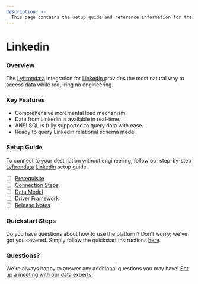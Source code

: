 ```yaml
---
description: >-
  This page contains the setup guide and reference information for the Linkedin source connector.
---
```


# Linkedin

### Overview

The [Lyftrondata](https://www.lyftrondata.com/) integration for [Linkedin](https://www.lyftrondata.com/integration/linkedin/)[ ](https://www.lyftrondata.com/integration/linkedin/)provides the most natural way to access data while requiring no engineering.

### Key Features

* Comprehensive incremental load mechanism.
* Data from Linkedin is available in real-time.&#x20;
* ANSI SQL is fully supported to query data with ease.
* Ready to query Linkedin relational schema model.

### Setup Guide

To connect to your destination without engineering, follow our step-by-step [Lyftrondata](https://www.lyftrondata.com/)  [Linkedin](https://www.lyftrondata.com/integration/linkedin/) setup guide.

* [ ] [Prerequisite](../../marketing-analytics/linkedin/prerequisite.md)
* [ ] [Connection Steps](../../marketing-analytics/linkedin/connection-steps.md)
* [ ] [Data Model](../../marketing-analytics/linkedin/data-model/)
* [ ] [Driver Framework](../../marketing-analytics/linkedin/driver-framework/)
* [ ] [Release Notes](../../marketing-analytics/linkedin/release-notes.md)

### Quickstart Steps

Do you have questions about how to use the platform? Don't worry; we've got you covered. Simply follow the quickstart instructions [here](../../../quickstart-steps.md).

### Questions? <a href="#questions" id="questions"></a>

We're always happy to answer any additional questions you may have! [Set up a meeting with our data experts.](https://www.lyftrondata.com/book-a-meeting/)

